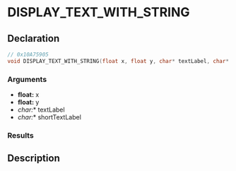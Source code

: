 # DISPLAY_TEXT_WITH_STRING

## Declaration
```cpp
// 0x10A75905
void DISPLAY_TEXT_WITH_STRING(float x, float y, char* textLabel, char* shortTextLabel);
```

### Arguments
- **float:** x
- **float:** y
- **char*:** textLabel
- **char*:** shortTextLabel

### Results

## Description
